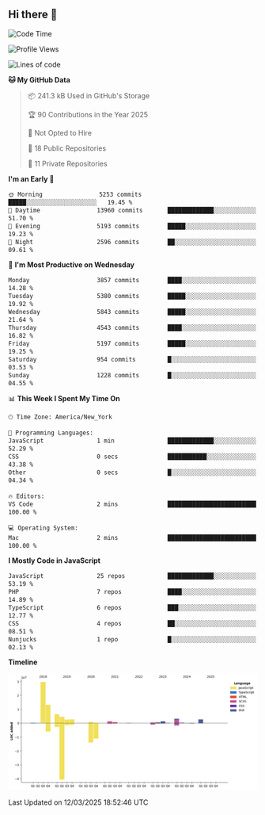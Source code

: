 ## Hi there 👋

<!--START_SECTION:waka-->
![Code Time](http://img.shields.io/badge/Code%20Time-346%20hrs%2022%20mins-blue)

![Profile Views](http://img.shields.io/badge/Profile%20Views-0-blue)

![Lines of code](https://img.shields.io/badge/From%20Hello%20World%20I%27ve%20Written-71.3%20million%20lines%20of%20code-blue)

**🐱 My GitHub Data** 

> 📦 241.3 kB Used in GitHub's Storage 
 > 
> 🏆 90 Contributions in the Year 2025
 > 
> 🚫 Not Opted to Hire
 > 
> 📜 18 Public Repositories 
 > 
> 🔑 11 Private Repositories 
 > 
**I'm an Early 🐤** 

```text
🌞 Morning                5253 commits        █████░░░░░░░░░░░░░░░░░░░░   19.45 % 
🌆 Daytime                13960 commits       █████████████░░░░░░░░░░░░   51.70 % 
🌃 Evening                5193 commits        █████░░░░░░░░░░░░░░░░░░░░   19.23 % 
🌙 Night                  2596 commits        ██░░░░░░░░░░░░░░░░░░░░░░░   09.61 % 
```
📅 **I'm Most Productive on Wednesday** 

```text
Monday                   3857 commits        ████░░░░░░░░░░░░░░░░░░░░░   14.28 % 
Tuesday                  5380 commits        █████░░░░░░░░░░░░░░░░░░░░   19.92 % 
Wednesday                5843 commits        █████░░░░░░░░░░░░░░░░░░░░   21.64 % 
Thursday                 4543 commits        ████░░░░░░░░░░░░░░░░░░░░░   16.82 % 
Friday                   5197 commits        █████░░░░░░░░░░░░░░░░░░░░   19.25 % 
Saturday                 954 commits         █░░░░░░░░░░░░░░░░░░░░░░░░   03.53 % 
Sunday                   1228 commits        █░░░░░░░░░░░░░░░░░░░░░░░░   04.55 % 
```


📊 **This Week I Spent My Time On** 

```text
🕑︎ Time Zone: America/New_York

💬 Programming Languages: 
JavaScript               1 min               █████████████░░░░░░░░░░░░   52.29 % 
CSS                      0 secs              ███████████░░░░░░░░░░░░░░   43.38 % 
Other                    0 secs              █░░░░░░░░░░░░░░░░░░░░░░░░   04.34 % 

🔥 Editors: 
VS Code                  2 mins              █████████████████████████   100.00 % 

💻 Operating System: 
Mac                      2 mins              █████████████████████████   100.00 % 
```

**I Mostly Code in JavaScript** 

```text
JavaScript               25 repos            █████████████░░░░░░░░░░░░   53.19 % 
PHP                      7 repos             ████░░░░░░░░░░░░░░░░░░░░░   14.89 % 
TypeScript               6 repos             ███░░░░░░░░░░░░░░░░░░░░░░   12.77 % 
CSS                      4 repos             ██░░░░░░░░░░░░░░░░░░░░░░░   08.51 % 
Nunjucks                 1 repo              █░░░░░░░░░░░░░░░░░░░░░░░░   02.13 % 
```



**Timeline**

![Lines of Code chart](https://raw.githubusercontent.com/wilbertcaba/wilbertcaba/main/assets/bar_graph.png)


 Last Updated on 12/03/2025 18:52:46 UTC
<!--END_SECTION:waka-->

<!--
**wilbertcaba/wilbertcaba** is a ✨ _special_ ✨ repository because its `README.md` (this file) appears on your GitHub profile.

Here are some ideas to get you started:

- 🔭 I’m currently working on ...
- 🌱 I’m currently learning ...
- 👯 I’m looking to collaborate on ...
- 🤔 I’m looking for help with ...
- 💬 Ask me about ...
- 📫 How to reach me: ...
- 😄 Pronouns: ...
- ⚡ Fun fact: ...
-->
